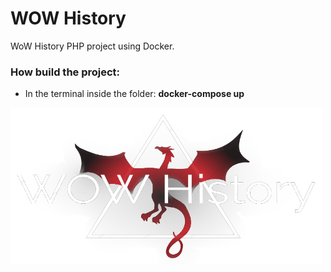 # WOW History

WoW History PHP project using Docker.

<h3>How build the project:</h3>

- In the terminal inside the folder: **docker-compose up**

<img src="img/logoform.png" width="500" height="250">
